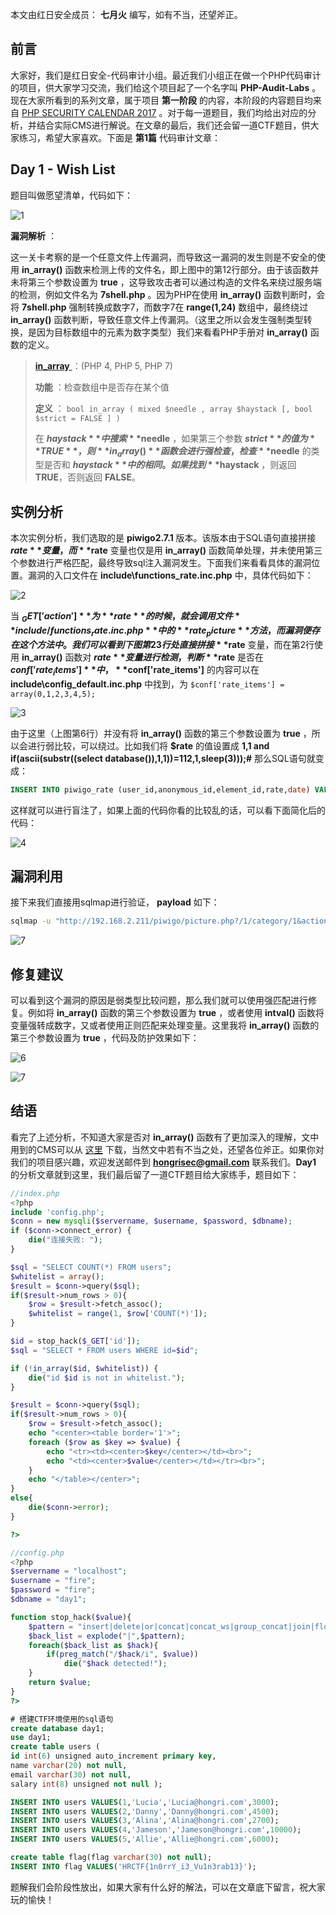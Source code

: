 本文由红日安全成员： **七月火** 编写，如有不当，还望斧正。

## 前言

大家好，我们是红日安全-代码审计小组。最近我们小组正在做一个PHP代码审计的项目，供大家学习交流，我们给这个项目起了一个名字叫 **PHP-Audit-Labs** 。现在大家所看到的系列文章，属于项目 **第一阶段** 的内容，本阶段的内容题目均来自 [PHP SECURITY CALENDAR 2017](https://www.ripstech.com/php-security-calendar-2017/) 。对于每一道题目，我们均给出对应的分析，并结合实际CMS进行解说。在文章的最后，我们还会留一道CTF题目，供大家练习，希望大家喜欢。下面是 **第1篇** 代码审计文章：

## Day 1 - Wish List

题目叫做愿望清单，代码如下：

![1](1.png)

**漏洞解析** ：

这一关卡考察的是一个任意文件上传漏洞，而导致这一漏洞的发生则是不安全的使用 **in_array()** 函数来检测上传的文件名，即上图中的第12行部分。由于该函数并未将第三个参数设置为 **true** ，这导致攻击者可以通过构造的文件名来绕过服务端的检测，例如文件名为 **7shell.php** 。因为PHP在使用 **in_array()** 函数判断时，会将 **7shell.php** 强制转换成数字7，而数字7在 **range(1,24)** 数组中，最终绕过 **in_array()** 函数判断，导致任意文件上传漏洞。（这里之所以会发生强制类型转换，是因为目标数组中的元素为数字类型）我们来看看PHP手册对 **in_array()** 函数的定义。

>[ **in_array** ](http://php.net/manual/zh/function.in-array.php)：(PHP 4, PHP 5, PHP 7)
>
>**功能** ：检查数组中是否存在某个值
>
>**定义** ： `bool in_array ( mixed $needle , array $haystack [, bool $strict = FALSE ] )` 
>
>在 **$haystack** 中搜索 **$needle** ，如果第三个参数 **$strict** 的值为 **TRUE** ，则 **in_array()** 函数会进行强检查，检查 **$needle** 的类型是否和 **$haystack** 中的相同。如果找到 **$haystack** ，则返回 **TRUE**，否则返回 **FALSE**。

## 实例分析

本次实例分析，我们选取的是 **piwigo2.7.1** 版本。该版本由于SQL语句直接拼接 **$rate** 变量，而 **$rate** 变量也仅是用 **in_array()** 函数简单处理，并未使用第三个参数进行严格匹配，最终导致sql注入漏洞发生。下面我们来看看具体的漏洞位置。漏洞的入口文件在 **include\functions_rate.inc.php** 中，具体代码如下：

![2](2.png)

当 **$_GET['action']** 为 **rate** 的时候，就会调用文件 **include/functions_rate.inc.php** 中的 **rate_picture** 方法，而漏洞便存在这个方法中。我们可以看到下图第23行处直接拼接 **$rate** 变量，而在第2行使用 **in_array()** 函数对 **$rate** 变量进行检测，判断 **$rate** 是否在 **$conf['rate_items']** 中， **$conf['rate_items']** 的内容可以在 **include\config_default.inc.php** 中找到，为 `$conf['rate_items'] = array(0,1,2,3,4,5);` 

![3](3.png)

由于这里（上图第6行）并没有将 **in_array()** 函数的第三个参数设置为 **true** ，所以会进行弱比较，可以绕过。比如我们将 **$rate** 的值设置成 **1,1 and if(ascii(substr((select database()),1,1))=112,1,sleep(3)));#** 那么SQL语句就变成：

```sql
INSERT INTO piwigo_rate (user_id,anonymous_id,element_id,rate,date) VALUES (2,'192.168.2',1,1,1 and if(ascii(substr((select database()),1,1))=112,1,sleep(3)));#,NOW()) ;
```

这样就可以进行盲注了，如果上面的代码你看的比较乱的话，可以看下面简化后的代码：

![4](4.png)

## 漏洞利用 

接下来我们直接用sqlmap进行验证， **payload** 如下：

```bash
sqlmap -u "http://192.168.2.211/piwigo/picture.php?/1/category/1&action=rate" --data "rate=1" --dbs --batch
```

![7](5.png)

## 修复建议

可以看到这个漏洞的原因是弱类型比较问题，那么我们就可以使用强匹配进行修复。例如将 **in_array()** 函数的第三个参数设置为 **true** ，或者使用 **intval()** 函数将变量强转成数字，又或者使用正则匹配来处理变量。这里我将 **in_array()** 函数的第三个参数设置为 **true** ，代码及防护效果如下：

![6](6.png)

![7](7.png)


## 结语

看完了上述分析，不知道大家是否对 **in_array()** 函数有了更加深入的理解，文中用到的CMS可以从 [这里](https://piwigo.org/download/dlcounter.php?code=2.7.1) 下载，当然文中若有不当之处，还望各位斧正。如果你对我们的项目感兴趣，欢迎发送邮件到 **hongrisec@gmail.com** 联系我们。**Day1** 的分析文章就到这里，我们最后留了一道CTF题目给大家练手，题目如下：

```php
//index.php
<?php
include 'config.php';
$conn = new mysqli($servername, $username, $password, $dbname);
if ($conn->connect_error) {
    die("连接失败: ");
}

$sql = "SELECT COUNT(*) FROM users";
$whitelist = array();
$result = $conn->query($sql);
if($result->num_rows > 0){
    $row = $result->fetch_assoc();
    $whitelist = range(1, $row['COUNT(*)']);
}

$id = stop_hack($_GET['id']);
$sql = "SELECT * FROM users WHERE id=$id";

if (!in_array($id, $whitelist)) {
    die("id $id is not in whitelist.");
}

$result = $conn->query($sql);
if($result->num_rows > 0){
    $row = $result->fetch_assoc();
    echo "<center><table border='1'>";
    foreach ($row as $key => $value) {
        echo "<tr><td><center>$key</center></td><br>";
        echo "<td><center>$value</center></td></tr><br>";
    }
    echo "</table></center>";
}
else{
    die($conn->error);
}

?>
```

```php
//config.php
<?php  
$servername = "localhost";
$username = "fire";
$password = "fire";
$dbname = "day1";

function stop_hack($value){
	$pattern = "insert|delete|or|concat|concat_ws|group_concat|join|floor|\/\*|\*|\.\.\/|\.\/|union|into|load_file|outfile|dumpfile|sub|hex|file_put_contents|fwrite|curl|system|eval";
	$back_list = explode("|",$pattern);
	foreach($back_list as $hack){
		if(preg_match("/$hack/i", $value))
			die("$hack detected!");
	}
	return $value;
}
?>
```

```sql
# 搭建CTF环境使用的sql语句
create database day1;
use day1;
create table users (
id int(6) unsigned auto_increment primary key,
name varchar(20) not null,
email varchar(30) not null,
salary int(8) unsigned not null );

INSERT INTO users VALUES(1,'Lucia','Lucia@hongri.com',3000);
INSERT INTO users VALUES(2,'Danny','Danny@hongri.com',4500);
INSERT INTO users VALUES(3,'Alina','Alina@hongri.com',2700);
INSERT INTO users VALUES(4,'Jameson','Jameson@hongri.com',10000);
INSERT INTO users VALUES(5,'Allie','Allie@hongri.com',6000);

create table flag(flag varchar(30) not null);
INSERT INTO flag VALUES('HRCTF{1n0rrY_i3_Vu1n3rab13}');
```

题解我们会阶段性放出，如果大家有什么好的解法，可以在文章底下留言，祝大家玩的愉快！